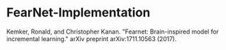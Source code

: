 # FearNet-Implementation
Kemker, Ronald, and Christopher Kanan. "Fearnet: Brain-inspired model for incremental learning." arXiv preprint arXiv:1711.10563 (2017).
